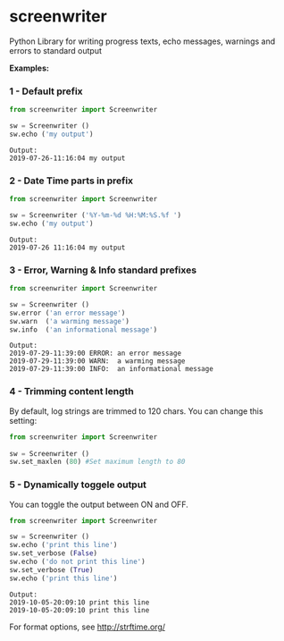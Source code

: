 # screenwriter
Python Library for writing progress texts, echo messages, warnings and errors to standard output


**Examples:**

### 1 - Default prefix ###

```python
from screenwriter import Screenwriter

sw = Screenwriter ()
sw.echo ('my output')
```
```
Output:
2019-07-26-11:16:04 my output
```

### 2 - Date Time parts in prefix ###

```python
from screenwriter import Screenwriter

sw = Screenwriter ('%Y-%m-%d %H:%M:%S.%f ')
sw.echo ('my output')
```
```
Output:
2019-07-26 11:16:04 my output
```
 
### 3 - Error, Warning & Info standard prefixes ###

```python
from screenwriter import Screenwriter

sw = Screenwriter ()
sw.error ('an error message')
sw.warn  ('a warming message')
sw.info  ('an informational message')
```
```
Output:
2019-07-29-11:39:00 ERROR: an error message
2019-07-29-11:39:00 WARN:  a warming message
2019-07-29-11:39:00 INFO:  an informational message
```

### 4 - Trimming content length  ###
By default, log strings are trimmed to 120 chars.
You can change this setting:
```python
from screenwriter import Screenwriter
	
sw = Screenwriter ()
sw.set_maxlen (80) #Set maximum length to 80
```

### 5 - Dynamically toggele output ###

You can toggle the output between ON and OFF. 

```python
from screenwriter import Screenwriter

sw = Screenwriter ()
sw.echo ('print this line')
sw.set_verbose (False)
sw.echo ('do not print this line')
sw.set_verbose (True)
sw.echo ('print this line')
```
```
Output:
2019-10-05-20:09:10 print this line
2019-10-05-20:09:10 print this line
```


For format options, see http://strftime.org/

